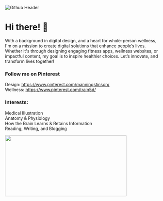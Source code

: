 ![Github Header](https://github.com/manningstinson/manningstinson/assets/104523090/93d6c665-d861-4db4-858e-1d1f52a5fdf2)

# Hi there! 👋
With a background in digital design, and a heart for whole-person wellness, I'm on a mission to create digital solutions that enhance people’s lives. Whether it's through designing engaging fitness apps, wellness websites, or impactful content, my goal is to inspire healthier choices. Let’s innovate, and transform lives together! 

### Follow me on Pinterest
Design: https://www.pinterest.com/manningstinson/ <br>
Wellness: https://www.pinterest.com/train5d/

### Interests:
Medical Illustration <br>
Anatomy & Physiology <br>
How the Brain Learns & Retains Information <br>
Reading, Writing, and Blogging

<div style="display: flex;">
    <img src="https://github-readme-stats.vercel.app/api?username=manningstinson&show_icons=true" height="200" width="400">
</div>


<!--
**manningstinson/manningstinson** is a ✨ _special_ ✨ repository because its `README.md` (this file) appears on your GitHub profile.

Here are some ideas to get you started:

- 🔭 I’m currently working on ...
- 🌱 I’m currently learning ...
- 👯 I’m looking to collaborate on ...
- 🤔 I’m looking for help with ...
- 💬 Ask me about ...
- 📫 How to reach me: ...
- 😄 Pronouns: ...
- ⚡ Fun fact: ...
-->
